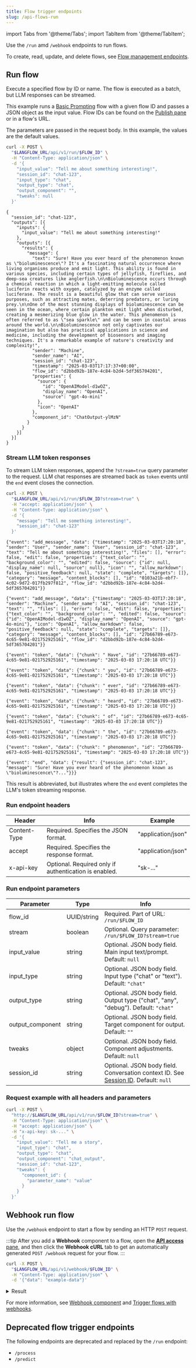 ```yaml
---
title: Flow trigger endpoints
slug: /api-flows-run
---
```


import Tabs from '@theme/Tabs';
import TabItem from '@theme/TabItem';

Use the `/run` amd `/webhook` endpoints to run flows.

To create, read, update, and delete flows, see [Flow management endpoints](/api-flows).

## Run flow

Execute a specified flow by ID or name.
The flow is executed as a batch, but LLM responses can be streamed.

This example runs a [Basic Prompting](/starter-projects-basic-prompting) flow with a given flow ID and passes a JSON object as the input value.
Flow IDs can be found on the [Publish pane](/concepts-publish) or in a flow's URL.

The parameters are passed in the request body. In this example, the values are the default values.

<Tabs>
  <TabItem value="curl" label="curl" default>

```bash
curl -X POST \
  "$LANGFLOW_URL/api/v1/run/$FLOW_ID" \
  -H "Content-Type: application/json" \
  -d '{
    "input_value": "Tell me about something interesting!",
    "session_id": "chat-123",
    "input_type": "chat",
    "output_type": "chat",
    "output_component": "",
    "tweaks": null
  }'
```

  </TabItem>
  <TabItem value="result" label="Result">

```text
{
  "session_id": "chat-123",
  "outputs": [{
    "inputs": {
      "input_value": "Tell me about something interesting!"
    },
    "outputs": [{
      "results": {
        "message": {
          "text": "Sure! Have you ever heard of the phenomenon known as \"bioluminescence\"? It's a fascinating natural occurrence where living organisms produce and emit light. This ability is found in various species, including certain types of jellyfish, fireflies, and deep-sea creatures like anglerfish.\n\nBioluminescence occurs through a chemical reaction in which a light-emitting molecule called luciferin reacts with oxygen, catalyzed by an enzyme called luciferase. The result is a beautiful glow that can serve various purposes, such as attracting mates, deterring predators, or luring prey.\n\nOne of the most stunning displays of bioluminescence can be seen in the ocean, where certain plankton emit light when disturbed, creating a mesmerizing blue glow in the water. This phenomenon is often referred to as \"sea sparkle\" and can be seen in coastal areas around the world.\n\nBioluminescence not only captivates our imagination but also has practical applications in science and medicine, including the development of biosensors and imaging techniques. It's a remarkable example of nature's creativity and complexity!",
          "sender": "Machine",
          "sender_name": "AI",
          "session_id": "chat-123",
          "timestamp": "2025-03-03T17:17:37+00:00",
          "flow_id": "d2bbd92b-187e-4c84-b2d4-5df365704201",
          "properties": {
            "source": {
              "id": "OpenAIModel-d1wOZ",
              "display_name": "OpenAI",
              "source": "gpt-4o-mini"
            },
            "icon": "OpenAI"
          },
          "component_id": "ChatOutput-ylMzN"
        }
      }
    }]
  }]
}
```

  </TabItem>
</Tabs>

### Stream LLM token responses

To stream LLM token responses, append the `?stream=true` query parameter to the request. LLM chat responses are streamed back as `token` events until the `end` event closes the connection.

<Tabs>
  <TabItem value="curl" label="curl" default>

```bash
curl -X POST \
  "$LANGFLOW_URL/api/v1/run/$FLOW_ID?stream=true" \
  -H "accept: application/json" \
  -H "Content-Type: application/json" \
  -d '{
    "message": "Tell me something interesting!",
    "session_id": "chat-123"
  }'
```

  </TabItem>
  <TabItem value="result" label="Result">

```text
{"event": "add_message", "data": {"timestamp": "2025-03-03T17:20:18", "sender": "User", "sender_name": "User", "session_id": "chat-123", "text": "Tell me about something interesting!", "files": [], "error": false, "edit": false, "properties": {"text_color": "", "background_color": "", "edited": false, "source": {"id": null, "display_name": null, "source": null}, "icon": "", "allow_markdown": false, "positive_feedback": null, "state": "complete", "targets": []}, "category": "message", "content_blocks": [], "id": "0103a21b-ebf7-4c02-9d72-017fb297f812", "flow_id": "d2bbd92b-187e-4c84-b2d4-5df365704201"}}

{"event": "add_message", "data": {"timestamp": "2025-03-03T17:20:18", "sender": "Machine", "sender_name": "AI", "session_id": "chat-123", "text": "", "files": [], "error": false, "edit": false, "properties": {"text_color": "", "background_color": "", "edited": false, "source": {"id": "OpenAIModel-d1wOZ", "display_name": "OpenAI", "source": "gpt-4o-mini"}, "icon": "OpenAI", "allow_markdown": false, "positive_feedback": null, "state": "complete", "targets": []}, "category": "message", "content_blocks": [], "id": "27b66789-e673-4c65-9e81-021752925161", "flow_id": "d2bbd92b-187e-4c84-b2d4-5df365704201"}}

{"event": "token", "data": {"chunk": " Have", "id": "27b66789-e673-4c65-9e81-021752925161", "timestamp": "2025-03-03 17:20:18 UTC"}}

{"event": "token", "data": {"chunk": " you", "id": "27b66789-e673-4c65-9e81-021752925161", "timestamp": "2025-03-03 17:20:18 UTC"}}

{"event": "token", "data": {"chunk": " ever", "id": "27b66789-e673-4c65-9e81-021752925161", "timestamp": "2025-03-03 17:20:18 UTC"}}

{"event": "token", "data": {"chunk": " heard", "id": "27b66789-e673-4c65-9e81-021752925161", "timestamp": "2025-03-03 17:20:18 UTC"}}

{"event": "token", "data": {"chunk": " of", "id": "27b66789-e673-4c65-9e81-021752925161", "timestamp": "2025-03-03 17:20:18 UTC"}}

{"event": "token", "data": {"chunk": " the", "id": "27b66789-e673-4c65-9e81-021752925161", "timestamp": "2025-03-03 17:20:18 UTC"}}

{"event": "token", "data": {"chunk": " phenomenon", "id": "27b66789-e673-4c65-9e81-021752925161", "timestamp": "2025-03-03 17:20:18 UTC"}}

{"event": "end", "data": {"result": {"session_id": "chat-123", "message": "Sure! Have you ever heard of the phenomenon known as \"bioluminescence\"?..."}}}
```

  </TabItem>
</Tabs>

This result is abbreviated, but illustrates where the `end` event completes the LLM's token streaming response.

### Run endpoint headers

| Header | Info | Example |
|--------|------|---------|
| Content-Type | Required. Specifies the JSON format. | "application/json" |
| accept | Required. Specifies the response format. | "application/json" |
| x-api-key | Optional. Required only if authentication is enabled. | "sk-..." |

### Run endpoint parameters

| Parameter | Type | Info |
|-----------|------|------|
| flow_id | UUID/string | Required. Part of URL: `/run/$FLOW_ID` |
| stream | boolean | Optional. Query parameter: `/run/$FLOW_ID?stream=true` |
| input_value | string | Optional. JSON body field. Main input text/prompt. Default: `null` |
| input_type | string | Optional. JSON body field. Input type ("chat" or "text"). Default: `"chat"` |
| output_type | string | Optional. JSON body field. Output type ("chat", "any", "debug"). Default: `"chat"` |
| output_component | string | Optional. JSON body field. Target component for output. Default: `""` |
| tweaks | object | Optional. JSON body field. Component adjustments. Default: `null` |
| session_id | string | Optional. JSON body field. Conversation context ID. See [Session ID](/session-id). Default: `null` |

### Request example with all headers and parameters

```bash
curl -X POST \
  "http://$LANGFLOW_URL/api/v1/run/$FLOW_ID?stream=true" \
  -H "Content-Type: application/json" \
  -H "accept: application/json" \
  -H "x-api-key: sk-..." \
  -d '{
    "input_value": "Tell me a story",
    "input_type": "chat",
    "output_type": "chat",
    "output_component": "chat_output",
    "session_id": "chat-123",
    "tweaks": {
      "component_id": {
        "parameter_name": "value"
      }
    }
  }'
```

## Webhook run flow

Use the `/webhook` endpoint to start a flow by sending an HTTP `POST` request.

:::tip
After you add a **Webhook** component to a flow, open the [**API access** pane](/concepts-publish), and then click the **Webhook cURL** tab to get an automatically generated `POST /webhook` request for your flow.
:::

```bash
curl -X POST \
  "$LANGFLOW_URL/api/v1/webhook/$FLOW_ID" \
  -H "Content-Type: application/json" \
  -d '{"data": "example-data"}'
```

<details>
<summary>Result</summary>
```text
{
  {"message":"Task started in the background","status":"in progress"}
}
```
</details>

For more information, see [Webhook component](/components-data#webhook) and [Trigger flows with webhooks](/webhook).

## Deprecated flow trigger endpoints

The following endpoints are deprecated and replaced by the `/run` endpoint:

* `/process`
* `/predict`